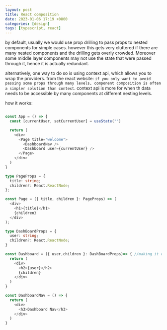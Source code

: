 ```yaml
---
layout: post
title: React composition
date: 2023-01-06 17:19 +0800
categories: [design]
tags: [typescript, react]
---
```


by default, usually we would use prop drilling to pass props to nested components for simple cases. however this gets very cluttered if there are many nested components and the drilling gets overly crowded. Moreover some middle layer components may not use the state that were passed through it, hence it is actually redundant.

alternatively, one way to do so is using context api, which allows you to wrap the providers. from the react website: `if you only want to avoid passing some props through many levels, component composition is often a simpler solution than context`. context api is more for when th data needs to be accessible by many components at different nesting levels.

how it works:

```typescript

const App = () => {
  const [currentUser, setCurrentUser] = useState("")

  return (
    <div>
      <Page title="welcome">
        <DashboardNav />
        <Dashboard user={currentUser} />
      </Page>
    </div>
  )
}

type PageProps = {
  title: string;
  children?: React.ReactNode;
};

const Page = ({ title, children }: PageProps) => (
  <div>
    <h1>{title}</h1>
    {children}
  </div>
);

type DashBoardProps = {
  user: string;
  children?: React.ReactNode;
}

const Dashboard = ({ user,children }: DashBoardProps)=> { //making it optional children
  return (
    <div>
      <h2>{user}</h2>
      {children}
    </div>
  )
}

const DashboardNav = () => {
  return (
    <div>
      <h3>Dashboard Nav</h3>
    </div>
  )
}

```